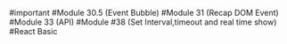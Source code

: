 #important 
#Module 30.5 (Event Bubble)
#Module 31 (Recap DOM Event)
#Module 33 (API)
#Module #38 (Set Interval,timeout and real time show)
#React Basic
